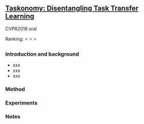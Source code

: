 ## [Taskonomy: Disentangling Task Transfer Learning](https://arxiv.org/abs/1804.08328)

CVPR2018 oral

Ranking: ⭐ ⭐ ⭐

### Introduction and background
- xxx
- xxx
- xxx

### Method

### Experiments

### Notes
